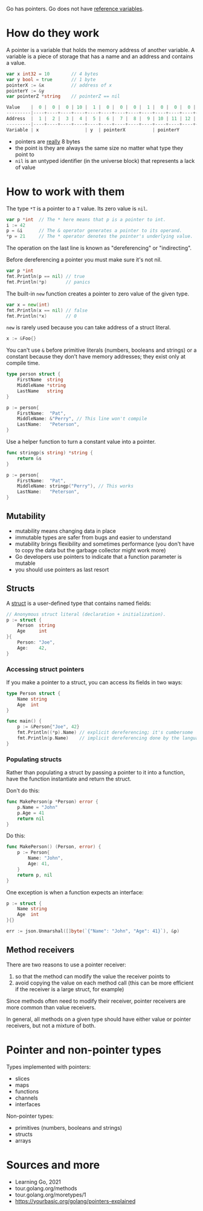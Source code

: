 Go has pointers. Go does not have [reference variables](https://dave.cheney.net/2017/04/29/there-is-no-pass-by-reference-in-go).

# How do they work

A pointer is a variable that holds the memory address of another variable. A variable is a piece of storage that has a name and an address and contains a value.

```go
var x int32 = 10        // 4 bytes
var y bool = true       // 1 byte
pointerX := &x          // address of x
pointerY := &y
var pointerZ *string    // pointerZ == nil

Value    |  0 |  0 |  0 | 10 |  1 |  0 |  0 |  0 |  1 |  0 |  0 |  0 |  5 |  0 |  0 |  0 |  0 |
---------|----+----+----+----+----+----+----+----+----+----+----+----+----+----+----+----+----+
Address  |  1 |  2 |  3 |  4 |  5 |  6 |  7 |  8 |  9 | 10 | 11 | 12 | 13 | 14 | 15 | 16 | 17 |
---------|----+----+----+----+----+----+----+----+----+----+----+----+----+----+----+----+----+
Variable | x                 | y  | pointerX          | pointerY          | pointerZ          |
```

* pointers are [really](https://play.golang.org/p/3Lz_C_sXaHv) 8 bytes
* the point is they are always the same size no matter what type they point to
* `nil` is an untyped identifier (in the universe block) that represents a lack of value

# How to work with them

The type `*T` is a pointer to a `T` value. Its zero value is `nil`.

```go
var p *int  // The * here means that p is a pointer to int.
i := 42
p = &i      // The & operator generates a pointer to its operand.
*p = 21     // The * operator denotes the pointer's underlying value.
```

The operation on the last line is known as "dereferencing" or "indirecting".

Before dereferencing a pointer you must make sure it's not nil.

```go
var p *int
fmt.Println(p == nil) // true
fmt.Println(*p)       // panics
```

The built-in `new` function creates a pointer to zero value of the given type.

```go
var x = new(int)
fmt.Println(x == nil) // false
fmt.Println(*x)       // 0
```

`new` is rarely used because you can take address of a struct literal.

```go
x := &Foo{}
```

You can't use `&` before primitive literals (numbers, booleans and strings) or a constant
because they don’t have memory addresses; they exist only at compile time.

```go
type person struct {
    FirstName  string
    MiddleName *string
    LastName   string
}

p := person{
    FirstName:  "Pat",
    MiddleName: &"Perry", // This line won't compile
    LastName:   "Peterson",
}
```

Use a helper function to turn a constant value into a pointer.

```go
func stringp(s string) *string {
    return &s
}

p := person{
    FirstName:  "Pat",
    MiddleName: stringp("Perry"), // This works
    LastName:   "Peterson",
}
```

## Mutability

* mutability means changing data in place
* immutable types are safer from bugs and easier to understand
* mutability brings flexibility and sometimes performance (you don't have to copy the data but the garbage collector might work more)
* Go developers use pointers to indicate that a function parameter is mutable
* you should use pointers as last resort

## Structs

A [struct](https://play.golang.org/p/Mp0PlEc6rOC) is a user-defined type that contains named fields:

```go
// Anonymous struct literal (declaration + initialization).
p := struct {
	Person 	string
	Age 	int
}{
	Person: "Joe",
	Age: 	42,
}
```

### Accessing struct pointers

If you make a pointer to a struct, you can access its fields in two ways:

```go
type Person struct {
	Name string
	Age  int
}

func main() {
	p := &Person{"Joe", 42}
	fmt.Println((*p).Name) // explicit dereferencing; it's cumbersome
	fmt.Println(p.Name)    // implicit dereferencing done by the language
}
```

### Populating structs

Rather than populating a struct by passing a pointer to it into a function, have the function instantiate and return the struct.

Don't do this:

```go
func MakePerson(p *Person) error {
    p.Name = "John"
    p.Age = 41
    return nil
}
```

Do this:

```go
func MakePerson() (Person, error) {
    p := Person{
        Name: "John",
        Age: 41,
    }
    return p, nil
}
```

One exception is when a function expects an interface:

```go
p := struct {
	Name string
	Age  int
}{}

err := json.Unmarshal([]byte(`{"Name": "John", "Age": 41}`), &p)
```

## Method receivers

There are two reasons to use a pointer receiver:

1. so that the method can modify the value the receiver points to
2. avoid copying the value on each method call (this can be more efficient if the receiver is a large struct, for example)

Since methods often need to modify their receiver, pointer receivers are more common than value receivers.

In general, all methods on a given type should have either value or pointer receivers, but not a mixture of both.

# Pointer and non-pointer types

Types implemented with pointers:

* slices
* maps
* functions
* channels
* interfaces

Non-pointer types:

* primitives (numbers, booleans and strings)
* structs
* arrays

# Sources and more

* Learning Go, 2021
* tour.golang.org/methods
* tour.golang.org/moretypes/1
* https://yourbasic.org/golang/pointers-explained

